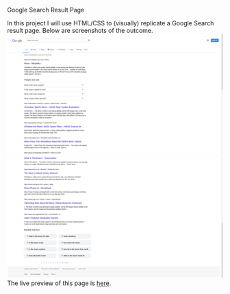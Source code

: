Google Search Result Page

In this project I will use HTML/CSS to (visually) replicate a Google Search result page. 
Below are screenshots of the outcome.
<img src="./resources/search-page-top-screenshot.png">
<img src="./resources/search-page-bottom-screenshot.png">
<br />
The live preview of this page is <a href="https://ravip14.github.io/google-search-result-page/">here</a>.